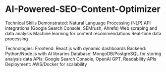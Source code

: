 # AI-Powered-SEO-Content-Optimizer

Technical Skills Demonstrated:
Natural Language Processing (NLP)
API integrations (Google Search Console, SEMrush, Ahrefs)
Web scraping and data analysis
Machine learning for content recommendations
Real-time data processing

Technologies:
Frontend: React.js with dynamic dashboards
Backend: Python/Node.js with AI libraries
Database: MongoDB/PostgreSQL for storing analysis data
APIs: Google Search Console, OpenAI GPT, Readability APIs
Deployment: AWS/Docker for scalability
